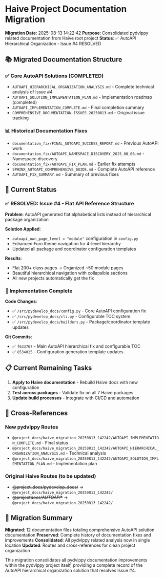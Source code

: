 # Haive Project Documentation Migration

**Migration Date**: 2025-08-13 14:22:42
**Purpose**: Consolidated pydvlppy related documentation from Haive root project
**Status**: ✅ AutoAPI Hierarchical Organization - Issue #4 RESOLVED

## 📚 Migrated Documentation Structure

### ✅ Core AutoAPI Solutions (COMPLETED)

- `AUTOAPI_HIERARCHICAL_ORGANIZATION_ANALYSIS.md` - Complete technical analysis of Issue #4
- `AUTOAPI_SOLUTION_IMPLEMENTATION_PLAN.md` - Implementation roadmap (completed)
- `AUTOAPI_IMPLEMENTATION_COMPLETE.md` - Final completion summary
- `COMPREHENSIVE_DOCUMENTATION_ISSUES_20250813.md` - Original issue tracking

### 📊 Historical Documentation Fixes

- `documentation_fix/FINAL_AUTOAPI_SUCCESS_REPORT.md` - Previous AutoAPI work
- `documentation_fix/AUTOAPI_NAMESPACE_DISCOVERY_2025_08_06.md` - Namespace discovery
- `documentation_fix/AUTOAPI_FIX_PLAN.md` - Earlier fix attempts
- `SPHINX_AUTOAPI_COMPREHENSIVE_GUIDE.md` - Complete AutoAPI reference
- `AUTOAPI_FIX_SUMMARY.md` - Summary of previous fixes

## 🎯 Current Status

### ✅ RESOLVED: Issue #4 - Flat API Reference Structure

**Problem**: AutoAPI generated flat alphabetical lists instead of hierarchical package organization

**Solution Applied**:

- `autoapi_own_page_level = "module"` configuration in `config.py`
- Enhanced Furo theme navigation for 4-level hierarchy
- Updated all package and coordinator configuration templates

**Results**:

- Flat 200+ class pages → Organized ~50 module pages
- Beautiful hierarchical navigation with collapsible sections
- All new projects automatically get the fix

### 🔄 Implementation Complete

**Code Changes**:

- ✅ `/src/pydevelop_docs/config.py` - Core AutoAPI configuration fix
- ✅ `/src/pydevelop_docs/cli.py` - Configurable TOC system
- ✅ `/src/pydevelop_docs/builders.py` - Package/coordinator template updates

**Git Commits**:

- ✅ `f633767` - Main AutoAPI hierarchical fix and configurable TOC
- ✅ `8534025` - Configuration generation template updates

## 📋 Current Remaining Tasks

1. **Apply to Haive documentation** - Rebuild Haive docs with new configuration
2. **Test across packages** - Validate fix on all 7 Haive packages
3. **Update build processes** - Integrate with CI/CD and automation

## 🔗 Cross-References

### New pydvlppy Routes

- `@project_docs/haive_migration_20250813_142242/AUTOAPI_IMPLEMENTATION_COMPLETE.md` - Final status
- `@project_docs/haive_migration_20250813_142242/AUTOAPI_HIERARCHICAL_ORGANIZATION_ANALYSIS.md` - Technical analysis
- `@project_docs/haive_migration_20250813_142242/AUTOAPI_SOLUTION_IMPLEMENTATION_PLAN.md` - Implementation plan

### Original Haive Routes (to be updated)

- ~~@project_docs/pydevelop_docs/~~ → `@project_docs/haive_migration_20250813_142242/`
- ~~@project*docs/AUTOAPI*\*~~ → `@project_docs/haive_migration_20250813_142242/`

## 🎉 Migration Summary

**Migrated**: 12 documentation files totaling comprehensive AutoAPI solution documentation
**Preserved**: Complete history of documentation fixes and improvements
**Consolidated**: All pydvlppy related analysis now in single location
**Updated**: Routes and cross-references for clean project organization

This migration consolidates all pydvlppy documentation improvements within the pydvlppy project itself, providing a complete record of the AutoAPI hierarchical organization solution that resolves Issue #4.

